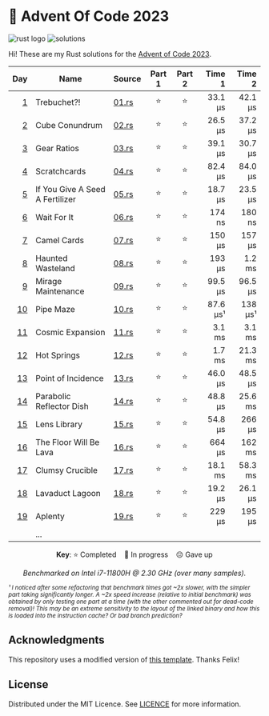 # 🎄 Advent Of Code 2023

![rust logo][rust-badge] ![solutions][solutions-badge]

Hi! These are my Rust solutions for the [Advent of Code 2023][advent-of-code].

<div align="center">

|       Day | Name                            | Source       | Part 1 | Part 2 |   Time 1 |  Time 2 |
| --------: | ------------------------------- | ------------ | :----: | :----: | -------: | ------: |
|  [1][p01] | Trebuchet?!                     | [01.rs][s01] |   ⭐   |   ⭐   |  33.1 µs | 42.1 µs |
|  [2][p02] | Cube Conundrum                  | [02.rs][s02] |   ⭐   |   ⭐   |  26.5 µs | 37.2 µs |
|  [3][p03] | Gear Ratios                     | [03.rs][s03] |   ⭐   |   ⭐   |  39.1 µs | 30.7 µs |
|  [4][p04] | Scratchcards                    | [04.rs][s04] |   ⭐   |   ⭐   |  82.4 µs | 84.0 µs |
|  [5][p05] | If You Give A Seed A Fertilizer | [05.rs][s05] |   ⭐   |   ⭐   |  18.7 µs | 23.5 µs |
|  [6][p06] | Wait For It                     | [06.rs][s06] |   ⭐   |   ⭐   |   174 ns |  180 ns |
|  [7][p07] | Camel Cards                     | [07.rs][s07] |   ⭐   |   ⭐   |   150 µs |  157 µs |
|  [8][p08] | Haunted Wasteland               | [08.rs][s08] |   ⭐   |   ⭐   |   193 µs |  1.2 ms |
|  [9][p09] | Mirage Maintenance              | [09.rs][s09] |   ⭐   |   ⭐   |  99.5 µs | 96.5 µs |
| [10][p10] | Pipe Maze                       | [10.rs][s10] |   ⭐   |   ⭐   | 87.6 µs¹ | 138 µs¹ |
| [11][p11] | Cosmic Expansion                | [11.rs][s11] |   ⭐   |   ⭐   |   3.1 ms |  3.1 ms |
| [12][p12] | Hot Springs                     | [12.rs][s12] |   ⭐   |   ⭐   |   1.7 ms | 21.3 ms |
| [13][p13] | Point of Incidence              | [13.rs][s13] |   ⭐   |   ⭐   |  46.0 µs | 48.5 µs |
| [14][p14] | Parabolic Reflector Dish        | [14.rs][s14] |   ⭐   |   ⭐   |  48.8 µs | 25.6 ms |
| [15][p15] | Lens Library                    | [15.rs][s15] |   ⭐   |   ⭐   |  54.8 µs |  266 µs |
| [16][p16] | The Floor Will Be Lava          | [16.rs][s16] |   ⭐   |   ⭐   |   664 µs |  162 ms |
| [17][p17] | Clumsy Crucible                 | [17.rs][s17] |   ⭐   |   ⭐   |  18.1 ms | 58.3 ms |
| [18][p18] | Lavaduct Lagoon                 | [18.rs][s18] |   ⭐   |   ⭐   |  19.2 µs | 26.1 µs |
| [19][p19] | Aplenty                         | [19.rs][s19] |   ⭐   |   ⭐   |   229 µs |  195 µs |
|           | ...                             |              |        |        |          |         |

**Key**: ⭐ Completed &nbsp;&nbsp; 🎁 In progress &nbsp;&nbsp; 😔 Gave up

_Benchmarked on Intel i7-11800H @ 2.30 GHz (over many samples)._

</div>

<sub>
<i>¹ I noticed after some refactoring that benchmark times got ~2x slower, with the simpler part taking significantly longer. A ~2x speed increase (relative to initial benchmark) was obtained by only testing one part at a time (with the other commented out for dead-code removal)! This may be an extreme sensitivity to the layout of the linked binary and how this is loaded into the instruction cache? Or bad branch prediction?</i>
</sub>

## Acknowledgments

This repository uses a modified version of [this template][template]. Thanks Felix!

## License

Distributed under the MIT Licence. See [LICENCE](LICENCE) for more information.

[rust-badge]: https://img.shields.io/badge/Rust-d55826?logo=rust&style=for-the-badge
[solutions-badge]: https://img.shields.io/badge/solutions-38/50-brightgreen?logo=star&style=for-the-badge
[advent-of-code]: https://adventofcode.com/
[rust]: https://www.rust-lang.org/
[template]: https://github.com/fspoettel/advent-of-code-rust
[p01]: https://adventofcode.com/2023/day/1
[p02]: https://adventofcode.com/2023/day/2
[p03]: https://adventofcode.com/2023/day/3
[p04]: https://adventofcode.com/2023/day/4
[p05]: https://adventofcode.com/2023/day/5
[p06]: https://adventofcode.com/2023/day/6
[p07]: https://adventofcode.com/2023/day/7
[p08]: https://adventofcode.com/2023/day/8
[p09]: https://adventofcode.com/2023/day/9
[p10]: https://adventofcode.com/2023/day/10
[p11]: https://adventofcode.com/2023/day/11
[p12]: https://adventofcode.com/2023/day/12
[p13]: https://adventofcode.com/2023/day/13
[p14]: https://adventofcode.com/2023/day/14
[p15]: https://adventofcode.com/2023/day/15
[p16]: https://adventofcode.com/2023/day/16
[p17]: https://adventofcode.com/2023/day/17
[p18]: https://adventofcode.com/2023/day/18
[p19]: https://adventofcode.com/2023/day/19
[s01]: src/bin/01.rs
[s02]: src/bin/02.rs
[s03]: src/bin/03.rs
[s04]: src/bin/04.rs
[s05]: src/bin/05.rs
[s06]: src/bin/06.rs
[s07]: src/bin/07.rs
[s08]: src/bin/08.rs
[s09]: src/bin/09.rs
[s10]: src/bin/10.rs
[s11]: src/bin/11.rs
[s12]: src/bin/12.rs
[s13]: src/bin/13.rs
[s14]: src/bin/14.rs
[s15]: src/bin/15.rs
[s16]: src/bin/16.rs
[s17]: src/bin/17.rs
[s18]: src/bin/18.rs
[s19]: src/bin/19.rs
